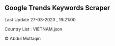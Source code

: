 

## Google Trends Keywords Scraper 
 
Last Update 27-03-2023 , 19:21:00

Country List :
VIETNAM.json



© Abdul Muttaqin 
